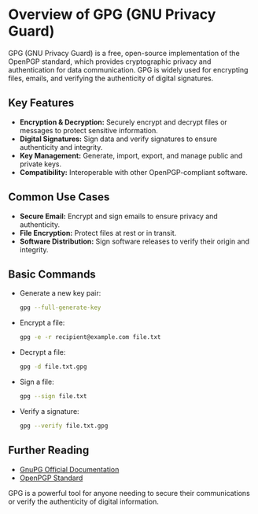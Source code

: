# Overview of GPG (GNU Privacy Guard)

GPG (GNU Privacy Guard) is a free, open-source implementation of the OpenPGP standard, which provides cryptographic privacy and authentication for data communication. GPG is widely used for encrypting files, emails, and verifying the authenticity of digital signatures.

## Key Features
- **Encryption & Decryption:** Securely encrypt and decrypt files or messages to protect sensitive information.
- **Digital Signatures:** Sign data and verify signatures to ensure authenticity and integrity.
- **Key Management:** Generate, import, export, and manage public and private keys.
- **Compatibility:** Interoperable with other OpenPGP-compliant software.

## Common Use Cases
- **Secure Email:** Encrypt and sign emails to ensure privacy and authenticity.
- **File Encryption:** Protect files at rest or in transit.
- **Software Distribution:** Sign software releases to verify their origin and integrity.

## Basic Commands
- Generate a new key pair:
  ```sh
  gpg --full-generate-key
  ```
- Encrypt a file:
  ```sh
  gpg -e -r recipient@example.com file.txt
  ```
- Decrypt a file:
  ```sh
  gpg -d file.txt.gpg
  ```
- Sign a file:
  ```sh
  gpg --sign file.txt
  ```
- Verify a signature:
  ```sh
  gpg --verify file.txt.gpg
  ```

## Further Reading
- [GnuPG Official Documentation](https://gnupg.org/documentation/)
- [OpenPGP Standard](https://www.openpgp.org/)

GPG is a powerful tool for anyone needing to secure their communications or verify the authenticity of digital information.
